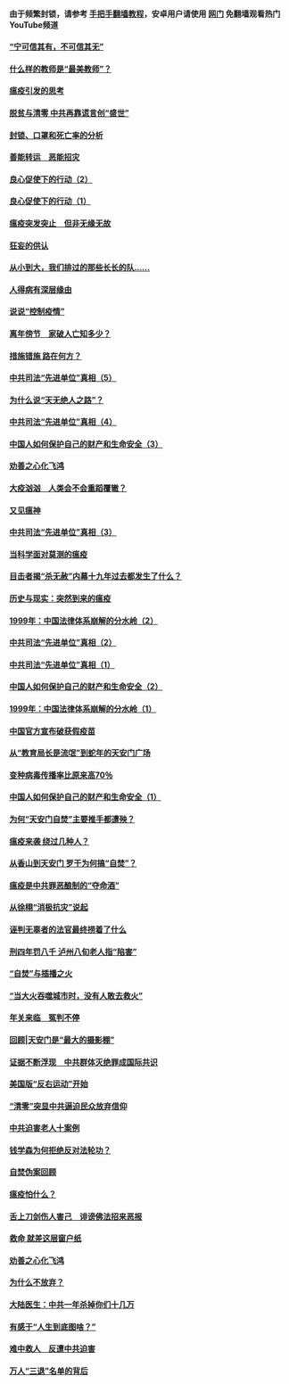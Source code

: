 #### 由于频繁封锁，请参考 [手把手翻墙教程](https://github.com/gfw-breaker/guides/wiki/)，安卓用户请使用 [网门](https://github.com/gfw-breaker/nogfw/blob/master/dl.md?t=03100600) 免翻墙观看热门YouTube频道 

#### [“宁可信其有，不可信其无”](../pages/19/421691.md?t=03100600) 

#### [什么样的教师是“最美教师”？](../pages/19/421755.md?t=03100600) 

#### [瘟疫引发的思考](../pages/19/421594.md?t=03100600) 

#### [脱贫与清零 中共再靠谎言创“盛世”](../pages/19/421590.md?t=03100600) 

#### [封锁、口罩和死亡率的分析](../pages/19/421495.md?t=03100600) 

#### [善能转运　恶能招灾](../pages/19/421334.md?t=03100600) 

#### [良心促使下的行动（2）](../pages/19/421361.md?t=03100600) 

#### [良心促使下的行动（1）](../pages/19/421302.md?t=03100600) 

#### [瘟疫突发突止　但非无缘无故](../pages/19/421281.md?t=03100600) 

#### [狂妄的供认](../pages/19/421199.md?t=03100600) 

#### [从小到大，我们排过的那些长长的队……](../pages/19/421243.md?t=03100600) 

#### [人得病有深层缘由](../pages/19/420864.md?t=03100600) 

#### [说说“控制疫情”](../pages/19/420831.md?t=03100600) 

#### [离年傍节　家破人亡知多少？](../pages/19/420563.md?t=03100600) 

#### [措施错施  路在何方？](../pages/19/420076.md?t=03100600) 

#### [中共司法“先进单位”真相（5）](../pages/19/419453.md?t=03100600) 

#### [为什么说“天无绝人之路”？](../pages/19/419618.md?t=03100600) 

#### [中共司法“先进单位”真相（4）](../pages/19/419452.md?t=03100600) 

#### [中国人如何保护自己的财产和生命安全（3）](../pages/19/419405.md?t=03100600) 

#### [劝善之心化飞鸿](../pages/19/418758.md?t=03100600) 

#### [大疫汹汹　人类会不会重蹈覆辙？](../pages/19/419691.md?t=03100600) 

#### [又见瘟神](../pages/19/419225.md?t=03100600) 

#### [中共司法“先进单位”真相（3）](../pages/19/419451.md?t=03100600) 

#### [当科学面对莫测的瘟疫](../pages/19/419625.md?t=03100600) 

#### [目击者揭“杀无赦”内幕十九年过去都发生了什么？](../pages/19/419617.md?t=03100600) 

#### [历史与现实：突然到来的瘟疫](../pages/19/419619.md?t=03100600) 

#### [1999年：中国法律体系崩解的分水岭（2）](../pages/19/419455.md?t=03100600) 

#### [中共司法“先进单位”真相（2）](../pages/19/419450.md?t=03100600) 

#### [中共司法“先进单位”真相（1）](../pages/19/419449.md?t=03100600) 

#### [中国人如何保护自己的财产和生命安全（2）](../pages/19/419404.md?t=03100600) 

#### [1999年：中国法律体系崩解的分水岭（1）](../pages/19/419454.md?t=03100600) 

#### [中国官方宣布破获假疫苗](../pages/19/419504.md?t=03100600) 

#### [从“教育局长是流氓”到蛇年的天安门广场](../pages/19/419470.md?t=03100600) 

#### [变种病毒传播率比原来高70％](../pages/19/419456.md?t=03100600) 

#### [中国人如何保护自己的财产和生命安全（1）](../pages/19/419403.md?t=03100600) 

#### [为何“天安门自焚”主要推手都遭殃？](../pages/19/419348.md?t=03100600) 

#### [瘟疫来袭 绕过几种人？](../pages/19/419349.md?t=03100600) 

#### [从香山到天安门 罗干为何搞“自焚”？](../pages/19/419270.md?t=03100600) 

#### [瘟疫是中共罪恶酿制的“夺命酒”](../pages/19/419223.md?t=03100600) 

#### [从徐栩“消极抗灾”说起](../pages/19/419224.md?t=03100600) 

#### [诬判无辜者的法官最终捞着了什么](../pages/19/419268.md?t=03100600) 

#### [刑四年罚八千 泸州八旬老人指“陷害”](../pages/19/419232.md?t=03100600) 

#### [“自焚”与插播之火](../pages/19/419226.md?t=03100600) 

#### [“当大火吞噬城市时，没有人敢去救火”](../pages/19/419077.md?t=03100600) 

#### [年关来临　冤判不停](../pages/19/419093.md?t=03100600) 

#### [回顾|天安门是“最大的摄影棚”](../pages/19/380866.md?t=03100600) 

#### [证据不断浮现　中共群体灭绝罪成国际共识](../pages/19/419031.md?t=03100600) 

#### [美国版“反右运动”开始](../pages/19/419030.md?t=03100600) 

#### [“清零”突显中共逼迫民众放弃信仰](../pages/19/418995.md?t=03100600) 

#### [中共迫害老人十案例](../pages/19/418831.md?t=03100600) 

#### [钱学森为何拒绝反对法轮功？](../pages/19/418905.md?t=03100600) 

#### [自焚伪案回顾](../pages/19/418799.md?t=03100600) 

#### [瘟疫怕什么？](../pages/19/418800.md?t=03100600) 

#### [舌上刀剑伤人害己　诽谤佛法招来恶报](../pages/19/418731.md?t=03100600) 

#### [救命 就差这层窗户纸](../pages/19/418706.md?t=03100600) 

#### [劝善之心化飞鸿](../pages/19/416766.md?t=03100600) 

#### [为什么不放弃？](../pages/19/418691.md?t=03100600) 

#### [大陆医生：中共一年杀掉你们十几万](../pages/19/418670.md?t=03100600) 

#### [有感于“人生到底图啥？”](../pages/19/418624.md?t=03100600) 

#### [难中救人　反遭中共迫害](../pages/19/418414.md?t=03100600) 

#### [万人“三退”名单的背后](../pages/19/418505.md?t=03100600) 

